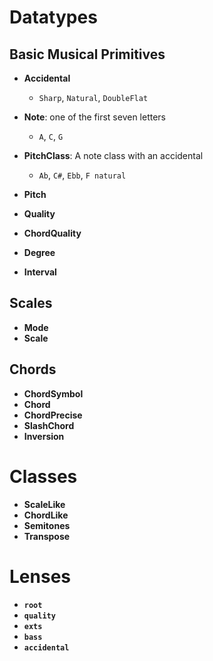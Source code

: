 # Datatypes

## Basic Musical Primitives
- **Accidental**
  - `Sharp`, `Natural`, `DoubleFlat`


- **Note**: one of the first seven letters
  - `A`, `C`, `G`
- **PitchClass**: A note class with an accidental
  - `Ab`, `C#`, `Ebb`, `F natural`
- **Pitch**

- **Quality**
- **ChordQuality**

- **Degree**
- **Interval**


## Scales
- **Mode**
- **Scale**

## Chords
- **ChordSymbol**
- **Chord**
- **ChordPrecise**
- **SlashChord**
- **Inversion**


# Classes

- **ScaleLike**
- **ChordLike**
- **Semitones**
- **Transpose**


# Lenses

- **`root`**
- **`quality`**
- **`exts`**
- **`bass`**
- **`accidental`**
